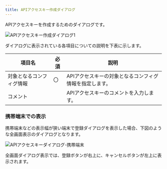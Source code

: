 ```yaml
---
title: APIアクセスキー作成ダイアログ
---
```


APIアクセスキーを作成するためのダイアログです。


![APIアクセスキー作成ダイアログ1](../img/screen-711-01.png)

ダイアログに表示されている各項目についての説明を下表に示します。

|項目名|必須|説明|
|---|---|---|
|対象となるコンフィグ情報|〇|APIアクセスキーの対象となるコンフィグ情報を指定します。|
|コメント||APIアクセスキーのコメントを入力します。|

### 携帯端末での表示

携帯端末などの表示幅が狭い端末で登録ダイアログを表示した場合、下図のような全画面表示のダイアログとなります。

![APIアクセスキーダイアログ-携帯端末](../img/screen-711-02.png)

全画面ダイアログ表示では、登録ボタンが右上に、キャンセルボタンが左上に表示されます。
